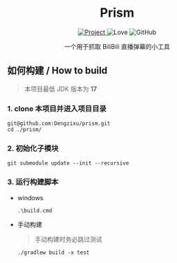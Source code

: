 <div align="center">
    <h1>
        Prism
    </h1>
    <a href="https://github.com/Dengzixu/prism">
        <img alt="Project" src="https://img.shields.io/badge/project-prism-green?style=for-the-badge&logo=github">
    </a>
    <img alt="Love" src="https://img.shields.io/badge/code%20with-love%E2%99%A5%EF%B8%8F-CC0066?style=for-the-badge">
    <img alt="GitHub" src="https://img.shields.io/github/license/Dengzixu/prism?style=for-the-badge">
    <p>一个用于抓取 BiliBili 直播弹幕的小工具</p>
</div>

## 如何构建 / How to build

> 本项目最低 JDK 版本为 **17**

### 1. clone 本项目并进入项目目录

```shell
git@github.com:Dengzixu/prism.git
cd ./prism/
```

### 2. 初始化子模块

```shell
git submodule update --init --recursive
```

### 3. 运行构建脚本

- windows
    ```shell
    .\build.cmd
    ```
- 手动构建
  > 手动构建时务必跳过测试
  ```shell
  ./gradlew build -x test
  ```